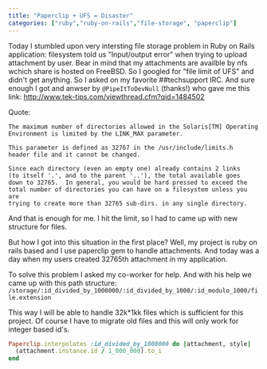 ```yaml
---
title: "Paperclip + UFS = Disaster"
categories: ["ruby","ruby-on-rails","file-storage", "paperclip"]
---
```


Today I stumbled upon very intersting file storage problem in Ruby on Rails application: filesystem told us "Input/output error" when trying to upload attachment by user. Bear in mind that my attachments are availble by nfs wchich share is hosted on FreeBSD. So I googled for "file limit of UFS" and didn't get anything. So I asked on my favorite ##techsupport IRC. And sure enough I got and anwser by `@PipeItToDevNull` (thanks!) who gave me this link:
<http://www.tek-tips.com/viewthread.cfm?qid=1484502>

Quote:
```
The maximum number of directories allowed in the Solaris[TM] Operating
Environment is limited by the LINK_MAX parameter.

This parameter is defined as 32767 in the /usr/include/limits.h
header file and it cannot be changed.

Since each directory (even an empty one) already contains 2 links
(to itself '.', and to the parent '..'), the total available goes
down to 32765.  In general, you would be hard pressed to exceed the
total number of directories you can have on a filesystem unless you are
trying to create more than 32765 sub-dirs. in any single directory.
```


And that is enough for me. I hit the limit, so I had to came up with new structure for files.

But how I got into this situation in the first place? Well, my project
is ruby on rails based and I use paperclip gem to handle attachments.
And today was a day when my users created 32765th attachment in my
application.

To solve this problem I asked my co-worker for help. And with his help
we came up with this path structure:
`/storage/:id_divided_by_1000000/:id_divided_by_1000/:id_modulo_1000/file.extension`

This way I will be able to handle 32k*1kk files which is sufficient for
this project. Of course I have to migrate old files and this will only
work for integer based id's.

```ruby
Paperclip.interpolates :id_divided_by_1000000 do |attachment, style|
  (attachment.instance.id / 1_000_000).to_i
end
```
